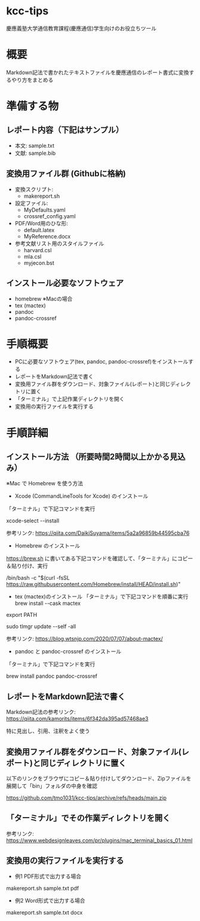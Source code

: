 # kcc-tips
慶應義塾大学通信教育課程(慶應通信)学生向けのお役立ちツール

# 概要
Markdown記法で書かれたテキストファイルを慶應通信のレポート書式に変換するやり方をまとめる

# 準備する物
## レポート内容（下記はサンプル）
* 本文:	sample.txt
* 文献:	sample.bib

## 変換用ファイル群 (Githubに格納)
* 変換スクリプト:
  * makereport.sh
* 設定ファイル:
  * MyDefaults.yaml
  * crossref_config.yaml
* PDF/Word用のひな形:
  * default.latex
  * MyReference.docx
* 参考文献リスト用のスタイルファイル
  * harvard.csl
  * mla.csl
  * myjecon.bst 

## インストール必要なソフトウェア
* homebrew ※Macの場合
* tex (mactex)
* pandoc
* pandoc-crossref

# 手順概要
* PCに必要なソフトウェア(tex, pandoc, pandoc-crossref)をインストールする
* レポートをMarkdown記法で書く
* 変換用ファイル群をダウンロード、対象ファイル(レポート)と同じディレクトリに置く
* 「ターミナル」で上記作業ディレクトリを開く
* 変換用の実行ファイルを実行する

# 手順詳細
## インストール方法 （所要時間2時間以上かかる見込み）
※Mac で Homebrew を使う方法

* Xcode (CommandLineTools for Xcode) のインストール

「ターミナル」で下記コマンドを実行

xcode-select --install

参考リンク: https://qiita.com/DaikiSuyama/items/5a2a96859b44595cba76

* Homebrew のインストール

https://brew.sh に書いてある下記コマンドを確認して、「ターミナル」にコピー＆貼り付け、実行

/bin/bash -c "$(curl -fsSL https://raw.githubusercontent.com/Homebrew/install/HEAD/install.sh)"

* tex (mactex)のインストール
「ターミナル」で下記コマンドを順番に実行
brew install --cask mactex

export PATH

sudo tlmgr update --self -all

参考リンク: https://blog.wtsnjp.com/2020/07/07/about-mactex/

* pandoc と pandoc-crossref のインストール

「ターミナル」で下記コマンドを実行

brew install pandoc pandoc-crossref

## レポートをMarkdown記法で書く
Markdown記法の参考リンク: https://qiita.com/kamorits/items/6f342da395ad57468ae3

特に見出し、引用、注釈をよく使う

## 変換用ファイル群をダウンロード、対象ファイル(レポート)と同じディレクトリに置く
以下のリンクをブラウザにコピー＆貼り付けしてダウンロード、Zipファイルを展開して「bin」フォルダの中身を確認

https://github.com/tmo1031/kcc-tips/archive/refs/heads/main.zip

## 「ターミナル」でその作業ディレクトリを開く
参考リンク: https://www.webdesignleaves.com/pr/plugins/mac_terminal_basics_01.html

## 変換用の実行ファイルを実行する
* 例1 PDF形式で出力する場合

makereport.sh sample.txt pdf

* 例2 Word形式で出力する場合

makereport.sh sample.txt docx